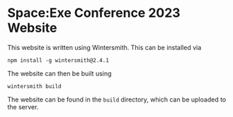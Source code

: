 # Space:Exe Conference 2023 Website

This website is written using Wintersmith. This can be installed via

```shell
npm install -g wintersmith@2.4.1
```

The website can then be built using

```shell
wintersmith build
```

The website can be found in the `build` directory, which can be uploaded to the server. 